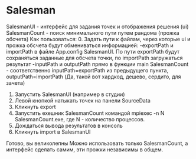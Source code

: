 # Salesman
SalesmanUI - интерфейс для задания точек и отображения решения (ui)
SalesmanCount - поиск минимального пути путем рандома (прожка обсчета)
Как пользоваться:
0. Задать пути к файлам, через которые ui и прожка обсчета будут обмениваться информацией:
-exportPath и importPath в файле App.config SalesmanUI. По пути exportPath будут сохраняться заданные для обсчета точки, по importPath загружаться результат
-inputPath и outputPath прямо в функции main SalesmanCount  - соответственно inputPath=exportPath из предыдущего пункта, outputPath=importPath
(Да, такой вот хардкод, дешево, сердито, для зачета)
1. Запустить SalesmanUI (например в студии)
2. Левой кнопкой натыкать точек на панели SourceData
3. Кликнуть export 
4. Запустить exeшник SalesmanCount командой mpiexec -n N SalesmanCount.exe, где N - количество процессов.
5. Дождаться вывода результатов в консоль
6. Кликнуть import в SalesmanUI

Готово, вы великолепны
Можно использовать только SalesmanCount, а интерфейс сделать самим, эти прожки независимы в общем.
